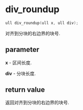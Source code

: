 # div\_roundup

```c++
ull div_roundup(ull x, ull div);
```

对齐到分块的右边界的块号.

## parameter

**x** - 区间长度.

**div** - 分块长度.

## return value

返回对齐到分块的右边界的块号.